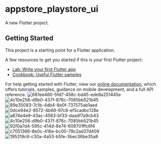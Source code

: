 # appstore_playstore_ui

A new Flutter project.

## Getting Started

This project is a starting point for a Flutter application.

A few resources to get you started if this is your first Flutter project:

- [Lab: Write your first Flutter app](https://flutter.dev/docs/get-started/codelab)
- [Cookbook: Useful Flutter samples](https://flutter.dev/docs/cookbook)

For help getting started with Flutter, view our
[online documentation](https://flutter.dev/docs), which offers tutorials,
samples, guidance on mobile development, and a full API reference.
![681ee460-5fd7-458c-bd45-ede8a251445e](https://user-images.githubusercontent.com/111674552/210791676-8ee9b3a3-9220-43d5-b5e7-508c23afdbbe.jpg)
![4c10e258-d9b0-437f-876c-7085bb521b45](https://user-images.githubusercontent.com/111674552/210791699-9dd17fe8-98a5-4a9e-a1da-ee4665cd2c3f.jpg)
![89e35083-7c1b-4db4-8e0f-737575ab1aed](https://user-images.githubusercontent.com/111674552/210791718-07580045-dfe8-4409-8b81-559e23ddcfef.jpg)
![0dce94e2-8572-4b68-97c8-ef5cadbc128e](https://user-images.githubusercontent.com/111674552/210791741-aa3d797f-d796-425a-9959-38fed99f2e86.jpg)
![a874e4e9-43ac-4583-bf33-daadf7a9cb43](https://user-images.githubusercontent.com/111674552/210791762-5410f639-f58f-414e-af05-dcb201c50455.jpg)
![4c10e258-d9b0-437f-876c-7085bb521b45](https://user-images.githubusercontent.com/111674552/210791769-981c10a8-c4b6-411a-8823-823eb237da7c.jpg)
![92f0a7d4-595c-414d-8e74-608701ffc6f4](https://user-images.githubusercontent.com/111674552/210791774-4501c7ef-93cb-4142-9a8b-49f944203df8.jpg)
![c7051366-8e0c-416e-bc00-79c2ad37d409](https://user-images.githubusercontent.com/111674552/210791784-de565162-b625-4f11-bac4-771ceffdde47.jpg)
![195319c6-c30a-4a53-b5fe-3bec36be35a8](https://user-images.githubusercontent.com/111674552/210791792-bad9d78a-bd60-409c-841c-7514a871c0f6.jpg)
